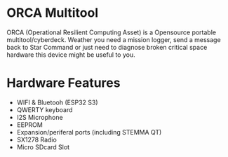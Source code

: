 # ORCA Multitool 

ORCA (Operational Resilient Computing Asset) is a Opensource portable multitool/cyberdeck. Weather you need a mission logger, send a message back to Star Command or just need to diagnose broken critical space hardware this device might be useful to you.

# Hardware Features
- WIFI & Bluetooh (ESP32 S3)
- QWERTY keyboard
- I2S Microphone
- EEPROM
- Expansion/periferal ports (including STEMMA QT)
- SX1278 Radio
- Micro SDcard Slot


